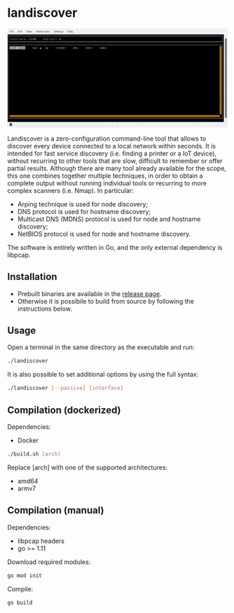 
# landiscover

![](readme_assets/animated.gif)

Landiscover is a zero-configuration command-line tool that allows to discover every device connected to a local network within seconds. It is intended for fast service discovery (i.e. finding a printer or a IoT device), without recurring to other tools that are slow, difficult to remember or offer partial results. Although there are many tool already available for the scope, this one combines together multiple techniques, in order to obtain a complete output without running individual tools or recurring to more complex scanners (i.e. Nmap). In particular:
* Arping technique is used for node discovery;
* DNS protocol is used for hostname discovery;
* Multicast DNS (MDNS) protocol is used for node and hostname discovery;
* NetBIOS protocol is used for node and hostname discovery.

The software is entirely written in Go, and the only external dependency is libpcap.


## Installation

* Prebuilt binaries are available in the [release page](https://github.com/gswly/landiscover/releases).
* Otherwise it is possibile to build from source by following the instructions below.


## Usage

Open a terminal in the same directory as the executable and run:
```bash
./landiscover
```

It is also possible to set additional options by using the full syntax:

```bash
./landiscover [--passive] [interface]
```

## Compilation (dockerized)

Dependencies:
* Docker

```bash
./build.sh [arch]
```

Replace [arch] with one of the supported architectures:
* amd64
* armv7

## Compilation (manual)

Dependencies:
* libpcap headers
* go >= 1.11

Download required modules:
```bash
go mod init
```

Compile:
```
go build
```

